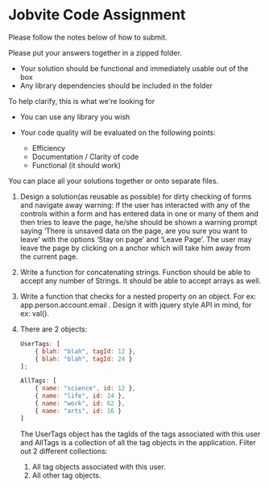 Jobvite Code Assignment
=======================

Please follow the notes below of how to submit. 

Please put your answers together in a zipped folder.

- Your solution should be functional and immediately usable out of the box
- Any library dependencies should be included in the folder

To help clarify, this is what we're looking for

- You can use any library you wish
- Your code quality will be evaluated on the following points:

	- Efficiency
	- Documentation / Clarity of code
	- Functional (it should work)

You can place all your solutions together or onto separate files.

1.	Design a solution(as reusable as possible) for dirty checking of forms and navigate away warning: If the user has interacted with any of the controls within a form and has entered data in one or many of them and then tries to leave the page, he/she should be shown a warning prompt saying ‘There is unsaved data on the page, are you sure you want to leave’ with the options ‘Stay on page’ and ‘Leave Page’.
	The user may leave the page by clicking on a anchor which will take him away from the current page.

2.	Write a function for concatenating strings. Function should be able to accept any number of Strings. It should be able to accept arrays as well.

3.	Write a function that checks for a nested property on an object.  For ex: app.person.account.email . Design it with jquery style API in mind, for ex: val().

4.	There are 2 objects:
	```javascript
	UserTags: [
	    { blah: "blah", tagId: 12 },
        { blah: "blah", tagId: 24 }
    ];

	AllTags: [
    	{ name: "science", id: 12 },
        { name: "life", id: 24 },
        { name: "work", id: 62 },
        { name: "arts", id: 16 }
    ]
	```
	The UserTags object has the tagIds of the tags associated with this user and AllTags is a collection of all the tag objects in the application. Filter out 2 different collections:

	1.	All tag objects associated with this user.
	2.	All other tag objects.
